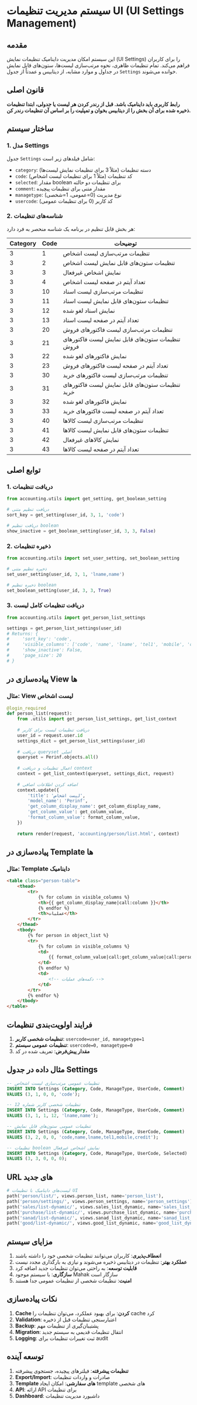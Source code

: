 # سیستم مدیریت تنظیمات UI (UI Settings Management)

## مقدمه

این سیستم امکان مدیریت داینامیک تنظیمات نمایش (UI Settings) را برای کاربران فراهم می‌کند. تمام تنظیمات ظاهری، نحوه مرتب‌سازی لیست‌ها، ستون‌های قابل نمایش در جداول و موارد مشابه، از دیتابیس و عمدتاً از جدول `Settings` خوانده می‌شوند.

## قانون اصلی

**رابط کاربری باید داینامیک باشد. قبل از رندر کردن هر لیست یا جدولی، ابتدا تنظیمات ذخیره شده برای آن بخش را از دیتابیس بخوان و تمپلیت را بر اساس آن تنظیمات رندر کن.**

## ساختار سیستم

### 1. مدل Settings

جدول `Settings` شامل فیلدهای زیر است:

- `category`: دسته تنظیمات (مثلاً 3 برای تنظیمات نمایش لیست‌ها)
- `code`: کد تنظیمات (مثلاً 1 برای تنظیمات لیست اشخاص)
- `selected`: مقدار boolean برای تنظیمات دو حالته
- `comment`: مقدار متنی برای تنظیمات پیچیده
- `managetype`: نوع مدیریت (0=عمومی، 1=شخصی)
- `usercode`: کد کاربر (0 برای تنظیمات عمومی)

### 2. شناسه‌های تنظیمات

هر بخش قابل تنظیم در برنامه یک شناسه منحصر به فرد دارد:

| Category | Code | توضیحات |
|----------|------|---------|
| 3 | 1 | تنظیمات مرتب‌سازی لیست اشخاص |
| 3 | 2 | تنظیمات ستون‌های قابل نمایش لیست اشخاص |
| 3 | 3 | نمایش اشخاص غیرفعال |
| 3 | 4 | تعداد آیتم در صفحه لیست اشخاص |
| 3 | 10 | تنظیمات مرتب‌سازی لیست اسناد |
| 3 | 11 | تنظیمات ستون‌های قابل نمایش لیست اسناد |
| 3 | 12 | نمایش اسناد لغو شده |
| 3 | 13 | تعداد آیتم در صفحه لیست اسناد |
| 3 | 20 | تنظیمات مرتب‌سازی لیست فاکتورهای فروش |
| 3 | 21 | تنظیمات ستون‌های قابل نمایش لیست فاکتورهای فروش |
| 3 | 22 | نمایش فاکتورهای لغو شده |
| 3 | 23 | تعداد آیتم در صفحه لیست فاکتورهای فروش |
| 3 | 30 | تنظیمات مرتب‌سازی لیست فاکتورهای خرید |
| 3 | 31 | تنظیمات ستون‌های قابل نمایش لیست فاکتورهای خرید |
| 3 | 32 | نمایش فاکتورهای لغو شده |
| 3 | 33 | تعداد آیتم در صفحه لیست فاکتورهای خرید |
| 3 | 40 | تنظیمات مرتب‌سازی لیست کالاها |
| 3 | 41 | تنظیمات ستون‌های قابل نمایش لیست کالاها |
| 3 | 42 | نمایش کالاهای غیرفعال |
| 3 | 43 | تعداد آیتم در صفحه لیست کالاها |

## توابع اصلی

### 1. دریافت تنظیمات

```python
from accounting.utils import get_setting, get_boolean_setting

# دریافت تنظیم متنی
sort_key = get_setting(user_id, 3, 1, 'code')

# دریافت تنظیم boolean
show_inactive = get_boolean_setting(user_id, 3, 3, False)
```

### 2. ذخیره تنظیمات

```python
from accounting.utils import set_user_setting, set_boolean_setting

# ذخیره تنظیم متنی
set_user_setting(user_id, 3, 1, 'lname,name')

# ذخیره تنظیم boolean
set_boolean_setting(user_id, 3, 3, True)
```

### 3. دریافت تنظیمات کامل لیست

```python
from accounting.utils import get_person_list_settings

settings = get_person_list_settings(user_id)
# Returns: {
#     'sort_key': 'code',
#     'visible_columns': ['code', 'name', 'lname', 'tel1', 'mobile', 'credit'],
#     'show_inactive': False,
#     'page_size': 20
# }
```

## پیاده‌سازی در View ها

### مثال: View لیست اشخاص

```python
@login_required
def person_list(request):
    from .utils import get_person_list_settings, get_list_context
    
    # دریافت تنظیمات لیست برای کاربر
    user_id = request.user.id
    settings_dict = get_person_list_settings(user_id)
    
    # دریافت queryset اصلی
    queryset = Perinf.objects.all()
    
    # اعمال تنظیمات و دریافت context
    context = get_list_context(queryset, settings_dict, request)
    
    # اضافه کردن اطلاعات اضافی
    context.update({
        'title': 'لیست اشخاص',
        'model_name': 'Perinf',
        'get_column_display_name': get_column_display_name,
        'get_column_value': get_column_value,
        'format_column_value': format_column_value,
    })
    
    return render(request, 'accounting/person/list.html', context)
```

## پیاده‌سازی در Template ها

### مثال: Template داینامیک

```html
<table class="person-table">
    <thead>
        <tr>
            {% for column in visible_columns %}
            <th>{{ get_column_display_name|call:column }}</th>
            {% endfor %}
            <th>عملیات</th>
        </tr>
    </thead>
    <tbody>
        {% for person in object_list %}
        <tr>
            {% for column in visible_columns %}
            <td>
                {{ format_column_value|call:get_column_value|call:person|call:column|call:column }}
            </td>
            {% endfor %}
            <td>
                <!-- دکمه‌های عملیات -->
            </td>
        </tr>
        {% endfor %}
    </tbody>
</table>
```

## فرایند اولویت‌بندی تنظیمات

1. **تنظیمات شخصی کاربر**: `usercode=user_id, managetype=1`
2. **تنظیمات عمومی سیستم**: `usercode=0, managetype=0`
3. **مقدار پیش‌فرض**: تعریف شده در کد

## مثال داده در جدول Settings

```sql
-- تنظیمات عمومی مرتب‌سازی لیست اشخاص
INSERT INTO Settings (Category, Code, ManageType, UserCode, Comment) 
VALUES (3, 1, 0, 0, 'code');

-- تنظیمات شخصی کاربر شماره 12
INSERT INTO Settings (Category, Code, ManageType, UserCode, Comment) 
VALUES (3, 1, 1, 12, 'lname,name');

-- تنظیمات عمومی ستون‌های قابل نمایش
INSERT INTO Settings (Category, Code, ManageType, UserCode, Comment) 
VALUES (3, 2, 0, 0, 'code,name,lname,tel1,mobile,credit');

-- تنظیمات boolean نمایش اشخاص غیرفعال
INSERT INTO Settings (Category, Code, ManageType, UserCode, Selected) 
VALUES (3, 3, 0, 0, 0);
```

## URL های جدید

```python
# لیست‌های داینامیک با تنظیمات UI
path('person/list/', views.person_list, name='person_list'),
path('person/settings/', views.person_settings, name='person_settings'),
path('sales/list-dynamic/', views.sales_list_dynamic, name='sales_list_dynamic'),
path('purchase/list-dynamic/', views.purchase_list_dynamic, name='purchase_list_dynamic'),
path('sanad/list-dynamic/', views.sanad_list_dynamic, name='sanad_list_dynamic'),
path('good/list-dynamic/', views.good_list_dynamic, name='good_list_dynamic'),
```

## مزایای سیستم

1. **انعطاف‌پذیری**: کاربران می‌توانند تنظیمات شخصی خود را داشته باشند
2. **عملکرد بهتر**: تنظیمات در دیتابیس ذخیره می‌شوند و نیازی به بارگذاری مجدد نیست
3. **قابلیت توسعه**: به راحتی می‌توان تنظیمات جدید اضافه کرد
4. **سازگاری**: با سیستم موجود Mahak سازگار است
5. **امنیت**: تنظیمات شخصی از تنظیمات عمومی جدا هستند

## نکات پیاده‌سازی

1. **Cache کردن**: برای بهبود عملکرد، می‌توان تنظیمات را cache کرد
2. **Validation**: اعتبارسنجی تنظیمات قبل از ذخیره
3. **Backup**: پشتیبان‌گیری از تنظیمات مهم
4. **Migration**: انتقال تنظیمات قدیمی به سیستم جدید
5. **Logging**: ثبت تغییرات تنظیمات برای audit

## توسعه آینده

1. **تنظیمات پیشرفته**: فیلترهای پیچیده، جستجوی پیشرفته
2. **Export/Import**: صادرات و واردات تنظیمات
3. **Template های سفارشی**: امکان ایجاد template های شخصی
4. **API**: ارائه API برای تنظیمات
5. **Dashboard**: داشبورد مدیریت تنظیمات 